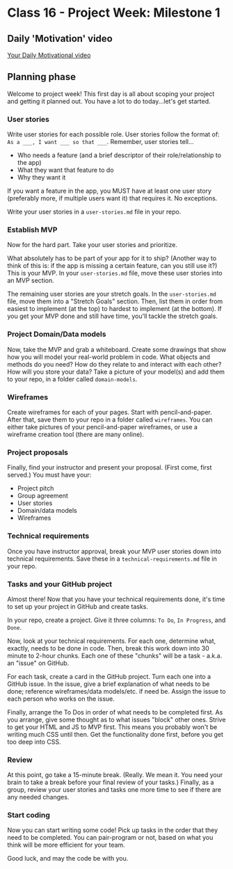 # Class 16 - Project Week: Milestone 1
## Daily 'Motivation' video 
<a href= "https://www.youtube.com/watch?v=26U_seo0a1g&list=PLudyweVVEYPCV5YhRkUZgFAJwLZWWMTNo&index=18&t=0s">Your Daily Motivational video</a>

## Planning phase
Welcome to project week! This first day is all about scoping your project and getting it planned out. You have a lot to do today...let's get started.

### User stories
Write user stories for each possible role. User stories follow the format of: `As a ___, I want ___ so that ___`. Remember, user stories tell...
- Who needs a feature (and a brief descriptor of their role/relationship to the app)
- What they want that feature to do
- Why they want it

If you want a feature in the app, you MUST have at least one user story (preferably more, if multiple users want it) that requires it. No exceptions.

Write your user stories in a `user-stories.md` file in your repo.

### Establish MVP
Now for the hard part. Take your user stories and prioritize.

What absolutely has to be part of your app for it to ship? (Another way to think of this is: if the app is missing a certain feature, can you still use it?) This is your MVP. In your `user-stories.md` file, move these user stories into an MVP section.

The remaining user stories are your stretch goals. In the `user-stories.md` file, move them into a "Stretch Goals" section. Then, list them in order from easiest to implement (at the top) to hardest to implement (at the bottom). If you get your MVP done and still have time, you'll tackle the stretch goals.

### Project Domain/Data models
Now, take the MVP and grab a whiteboard. Create some drawings that show how you will model your real-world problem in code. What objects and methods do you need? How do they relate to and interact with each other? How will you store your data? Take a picture of your model(s) and add them to your repo, in a folder called `domain-models`.

### Wireframes
Create wireframes for each of your pages. Start with pencil-and-paper. After that, save them to your repo in a folder called `wireframes`. You can either take pictures of your pencil-and-paper wireframes, or use a wireframe creation tool (there are many online).

### Project proposals
Finally, find your instructor and present your proposal. (First come, first served.) You must have your:
- Project pitch
- Group agreement
- User stories
- Domain/data models
- Wireframes

### Technical requirements
Once you have instructor approval, break your MVP user stories down into technical requirements. Save these in a `technical-requirements.md` file in your repo.

### Tasks and your GitHub project
Almost there! Now that you have your technical requirements done, it's time to set up your project in GitHub and create tasks.

In your repo, create a project. Give it three columns: `To Do`, `In Progress`, and `Done`.

Now, look at your technical requirements. For each one, determine what, exactly, needs to be done in code. Then, break this work down into 30 minute to 2-hour chunks. Each one of these "chunks" will be a task - a.k.a. an "issue" on GitHub.

For each task, create a card in the GitHub project. Turn each one into a GitHub issue. In the issue, give a brief explanation of what needs to be done; reference wireframes/data models/etc. if need be. Assign the issue to each person who works on the issue.

Finally, arrange the To Dos in order of what needs to be completed first. As you arrange, give some thought as to what issues "block" other ones. Strive to get your HTML and JS to MVP first. This means you probably won't be writing much CSS until then. Get the functionality done first, before you get too deep into CSS.

### Review
At this point, go take a 15-minute break. (Really. We mean it. You need your brain to take a break before your final review of your tasks.) Finally, as a group, review your user stories and tasks one more time to see if there are any needed changes.

### Start coding
Now you can start writing some code! Pick up tasks in the order that they need to be completed. You can pair-program or not, based on what you think will be more efficient for your team.

Good luck, and may the code be with you.
